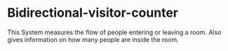 # Bidirectional-visitor-counter
This System measures the flow of people entering or leaving a room. Also gives information on how many people are inside the room.
